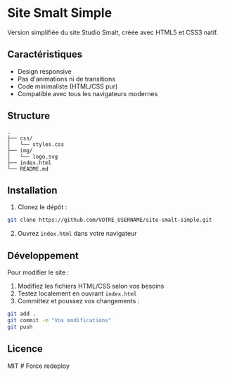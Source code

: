 # Site Smalt Simple

Version simplifiée du site Studio Smalt, créée avec HTML5 et CSS3 natif.

## Caractéristiques

- Design responsive
- Pas d'animations ni de transitions
- Code minimaliste (HTML/CSS pur)
- Compatible avec tous les navigateurs modernes

## Structure

```
.
├── css/
│   └── styles.css
├── img/
│   └── logo.svg
├── index.html
└── README.md
```

## Installation

1. Clonez le dépôt :
```bash
git clone https://github.com/VOTRE_USERNAME/site-smalt-simple.git
```

2. Ouvrez `index.html` dans votre navigateur

## Développement

Pour modifier le site :

1. Modifiez les fichiers HTML/CSS selon vos besoins
2. Testez localement en ouvrant `index.html`
3. Committez et poussez vos changements :
```bash
git add .
git commit -m "Vos modifications"
git push
```

## Licence

MIT # Force redeploy
